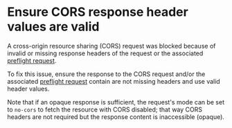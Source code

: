 # Ensure CORS response header values are valid

A cross-origin resource sharing (CORS) request was blocked because of invalid or missing response headers of the request or the associated [preflight request](issueCorsPreflightRequest).

To fix this issue, ensure the response to the CORS request and/or the associated [preflight request](issueCorsPreflightRequest) contain are not missing headers and use valid header values.

Note that if an opaque response is sufficient, the request's mode can be set to `no-cors` to fetch the resource with CORS disabled; that way CORS headers are not required but the response content is inaccessible (opaque).
